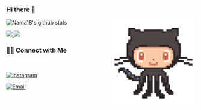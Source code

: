 ### Hi there 👋

<!--
**Nama18/Nama18** is a ✨ _special_ ✨ repository because its `README.md` (this file) appears on your GitHub profile.

Here are some ideas to get you started:

- 🔭 I’m currently working on ...
- 🌱 I’m currently learning ...
- 👯 I’m looking to collaborate on ...
- 🤔 I’m looking for help with ...
- 💬 Ask me about ...
- 📫 How to reach me: ...
- 😄 Pronouns: ...
- ⚡ Fun fact: ...
-->
<img align='right' src="https://raw.githubusercontent.com/iCharlesZ/FigureBed/master/img/octocat.gif" width="230">

![Nama18's github stats](https://github-readme-stats.vercel.app/api?username=Nama18&hide=contribs,prs&count_private=true&show_icons=true)

<a href="https://github.com/Nama18">
  <img src="https://img.shields.io/github/followers/Nama18">
</a>
<a href="https://github.com/Nama18">
   <img src="https://komarev.com/ghpvc/?username=Nama18">
</a>


<h3> 🤝🏻 Connect with Me </h3>

<br>



<p align="center">

<a href="https://www.instagram.com/nathanael1803/"><img alt="Instagram" src="https://img.shields.io/badge/Instagram-i__disbalance-black?style=flat-square&logo=instagram"></a>

<a href="mailto:nathanelmario@gmail.com"><img alt="Email" src="https://img.shields.io/badge/Email-nathanelmario@gmail.com-blue?style=flat-square&logo=gmail"></a>

</p>
